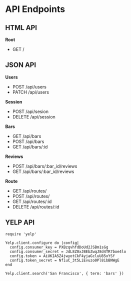 # API Endpoints

## HTML API
__Root__
- GET /

## JSON API
__Users__
- POST /api/users
- PATCH /api/users

__Session__
- POST /api/sesion
- DELETE /api/session

__Bars__
- GET /api/bars
- POST /api/bars
- GET /api/bars/:id

__Reviews__
- POST /api/bars/:bar_id/reviews
- GET /api/bars/:bar_id/reviews

__Route__
- GET /api/routes/
- POST /api/routes/
- GET /api/routes/:id
- DELETE /api/routes/:id

## YELP API
```
require 'yelp'

Yelp.client.configure do |config|
  config.consumer_key = PXBzqvhfdDoUd2JSBm1sGg
  config.consumer_secret = JdL8Z0xJBEbZwqJ8d4TR7boe4lo
  config.token = AiUKIA5Z4jwyotCkF4yjaGcluU85xYSf
  config.token_secret = NfiuC_3t5LiEvuzo0Pl8ibBNWgE
end

Yelp.client.search('San Francisco', { term: 'bars' })

```
